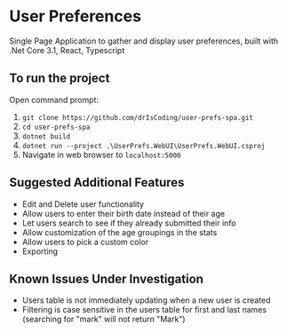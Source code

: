 # User Preferences
Single Page Application to gather and display user preferences, built with .Net Core 3.1, React, Typescript
## To run the project
Open command prompt:
1. `git clone https://github.com/drIsCoding/user-prefs-spa.git` 
2. `cd user-prefs-spa`
2. `dotnet build`
3. `dotnet run --project .\UserPrefs.WebUI\UserPrefs.WebUI.csproj`
4. Navigate in web browser to `localhost:5000`  
## Suggested Additional Features
- Edit and Delete user functionality
- Allow users to enter their birth date instead of their age
- Let users search to see if they already submitted their info
- Allow customization of the age groupings in the stats
- Allow users to pick a custom color
- Exporting
## Known Issues Under Investigation
- Users table is not immediately updating when a new user is created
- Filtering is case sensitive in the users table for first and last names (searching for "mark" will not return "Mark")

